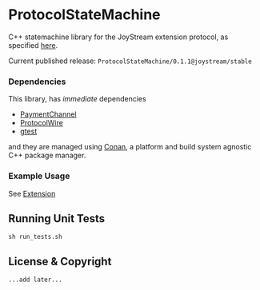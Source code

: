 
# ProtocolStateMachine
C++ statemachine library for the JoyStream extension protocol, as specified [here](http://#).

Current published release: `ProtocolStateMachine/0.1.1@joystream/stable`

### Dependencies

This library, has *immediate* dependencies

- [PaymentChannel](https://github.com/JoyStream/paymentchannel-cpp)
- [ProtocolWire](https://github.com/JoyStream/protocol_wire-cpp)
- [gtest](https://github.com/google/googletest/)


and they are managed using [Conan](https://conan.io), a platform and build system agnostic C++ package manager.

### Example Usage

See [Extension](https://github.com/JoyStream/extension-cpp)

## Running Unit Tests

```
sh run_tests.sh
```

## License & Copyright

`...add later...`
